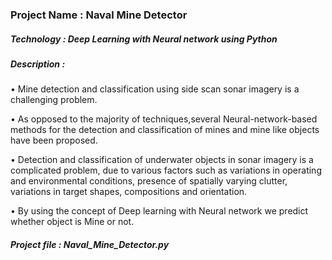 ### Project Name : Naval Mine Detector 

##### Technology : Deep Learning with Neural network using Python 

##### Description : 

• Mine detection and classification using side scan sonar imagery is a challenging problem.

• As opposed to the majority of techniques,several Neural-network-based methods for the detection and classification of mines and mine like objects have been proposed. 

• Detection and classification of underwater objects in sonar imagery is a complicated problem, due to various factors such as variations in operating and environmental conditions, presence of spatially varying clutter, variations in target shapes, compositions and orientation. 

• By using the concept of Deep learning with Neural network we predict whether object is Mine or not. 

##### Project file : **Naval_Mine_Detector.py**
